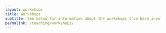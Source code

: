 ```yaml
---
layout: workshops
title: Workshops
subtitle: See below for information about the workshops I've been involved in.
permalink: /teaching/workshops/
---
```

